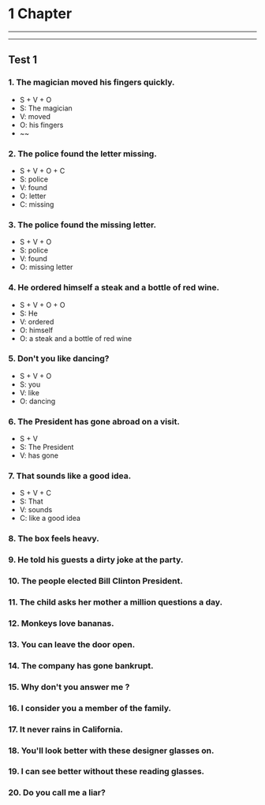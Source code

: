 # 1 Chapter
---
---
## Test 1
### 1. The magician moved his fingers quickly.
* S + V + O
* S: The magician
* V: moved
* O: his fingers
* ~~

### 2. The police found the letter missing.
* S + V + O + C
* S: police
* V: found
* O: letter
* C: missing

### 3. The police found the missing letter.
* S + V + O
* S: police
* V: found
* O: missing letter

### 4. He ordered himself a steak and a bottle of red wine.
* S + V + O + O
* S: He
* V: ordered
* O: himself
* O: a steak and a bottle of red wine

### 5. Don't you like dancing?
* S + V + O
* S: you
* V: like
* O: dancing

### 6. The President has gone abroad on a visit.
* S + V
* S: The President
* V: has gone

### 7. That sounds like a good idea.
* S + V + C
* S: That
* V: sounds
* C: like a good idea

### 8. The box feels heavy.

### 9. He told his guests a dirty joke at the party.

### 10. The people elected Bill Clinton President.

### 11. The child asks her mother a million questions a day.

### 12. Monkeys love bananas.

### 13. You can leave the door open.

### 14. The company has gone bankrupt.

### 15. Why don't you answer me ?

### 16. I consider you a member of the family.

### 17. It never rains in California.

### 18. You'll look better with these designer glasses on.

### 19. I can see better without these reading glasses.

### 20. Do you call me a liar?
